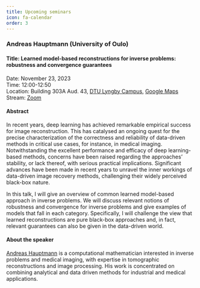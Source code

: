 ```yaml
---
title: Upcoming seminars
icon: fa-calendar
order: 3
---
```


### Andreas Hauptmann (University of Oulo)

#### Title: Learned model-based reconstructions for inverse problems: robustness and convergence guarantees

Date: November 23, 2023   
Time: 12:00-12:50   
Location: Building 303A Aud. 43, [DTU Lyngby Campus](https://www.dtu.dk/english/about/campuses/dtu-lyngby-campus), [Google Maps](https://goo.gl/maps/3y2yCAkG5wcdJFcc6)   
Stream: [Zoom](https://dtumods.github.io/zoom)

#### Abstract

In recent years, deep learning has achieved remarkable empirical success for image reconstruction. This has catalysed an ongoing quest for the precise characterization of the correctness and reliability of data-driven methods in critical use cases, for instance, in medical imaging. Notwithstanding the excellent performance and efficacy of deep learning-based methods, concerns have been raised regarding the approaches’ stability, or lack thereof, with serious practical implications. Significant advances have been made in recent years to unravel the inner workings of data-driven image recovery methods, challenging their widely perceived black-box nature. 

In this talk, I will give an overview of common learned model-based approach in inverse problems. We will discuss relevant notions of robustness and convergence for inverse problems and give examples of models that fall in each category. Specifically, I will challenge the view that learned reconstructions are pure black-box approaches and, in fact, relevant guarantees can also be given in the data-driven world.


#### About the speaker

[Andreas Hauptmann](https://www.oulu.fi/en/researchers/andreas-hauptmann) is a computational mathematician interested in inverse problems and medical imaging, with expertise in tomographic reconstructions and image processing. His work is concentrated on combining analytical and data driven methods for industrial and medical applications.